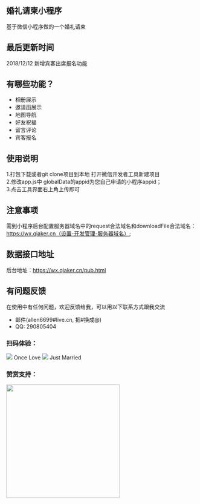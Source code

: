 
## 婚礼请柬小程序
基于微信小程序做的一个婚礼请柬

## 最后更新时间

2018/12/12 新增宾客出席报名功能

## 有哪些功能？

* 相册展示
* 邀请函展示
* 地图导航
* 好友祝福
* 留言评论
* 宾客报名


## 使用说明

1.打包下载或者git clone项目到本地 打开微信开发者工具新建项目<br/>
2.修改app.js中 globalData的appid为您自己申请的小程序appid；<br/>
3.点击工具界面右上角上传即可

## 注意事项

需到小程序后台配置服务器域名中的request合法域名和downloadFile合法域名：https://wx.qiaker.cn（设置-开发管理-服务器域名）;


## 数据接口地址

后台地址：<a href="https://wx.qiaker.cn/pub.html" target="_blank">https://wx.qiaker.cn/pub.html</a><br/>


## 有问题反馈
在使用中有任何问题，欢迎反馈给我，可以用以下联系方式跟我交流

* 邮件(allen6699#live.cn, 把#换成@)
* QQ: 290805404

### 扫码体验：

<img src="https://wx.qiaker.cn/img/ma.jpg">
Once Love

<img src="https://wx.qiaker.cn/img/ma2.jpg">
Just Married


### 赞赏支持：
<img src="https://wx.qiaker.cn/img/wow.jpg" width="300px">